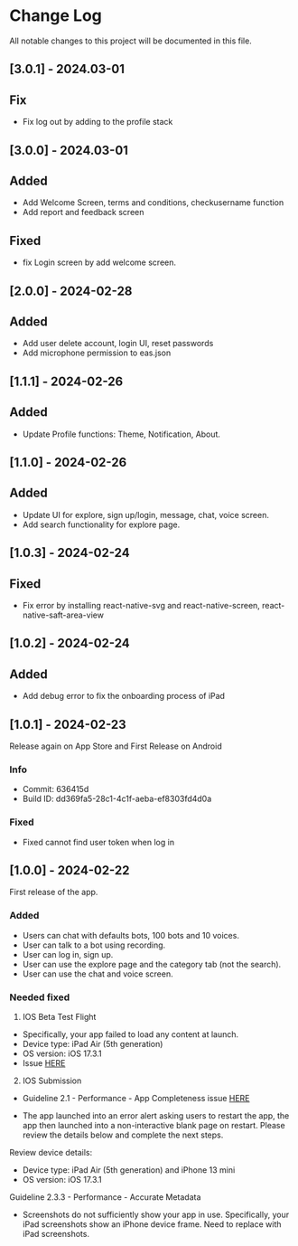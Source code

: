 # Change Log
All notable changes to this project will be documented in this file.

## [3.0.1] - 2024.03-01

## Fix
- Fix log out by adding to the profile stack

## [3.0.0] - 2024.03-01

## Added
- Add Welcome Screen, terms and conditions, checkusername function
- Add report and feedback screen

## Fixed
- fix Login screen by add welcome screen.

## [2.0.0] - 2024-02-28

## Added
- Add user delete account, login UI, reset passwords
- Add microphone permission to eas.json

## [1.1.1] - 2024-02-26

## Added
- Update Profile functions: Theme, Notification, About.

## [1.1.0] - 2024-02-26

## Added
- Update UI for explore, sign up/login, message, chat, voice screen.
- Add search functionality for explore page.

## [1.0.3] - 2024-02-24

## Fixed
- Fix error by installing react-native-svg and react-native-screen, react-native-saft-area-view

## [1.0.2] - 2024-02-24

## Added
- Add debug error to fix the onboarding process of iPad

## [1.0.1] - 2024-02-23
Release again on App Store and First Release on Android

### Info
- Commit: 636415d
- Build ID: dd369fa5-28c1-4c1f-aeba-ef8303fd4d0a

### Fixed

- Fixed cannot find user token when log in

## [1.0.0] - 2024-02-22

First release of the app.

### Added

- Users can chat with defaults bots, 100 bots and 10 voices.
- User can talk to a bot using recording.
- User can log in, sign up.
- User can use the explore page and the category tab (not the search).
- User can use the chat and voice screen.

### Needed fixed

1. IOS Beta Test Flight
   
- Specifically, your app failed to load any content at launch. 
- Device type: iPad Air (5th generation) 
- OS version: iOS 17.3.1
- Issue [HERE](https://appstoreconnect.apple.com/apps/6478241209/distribution/reviewsubmissions/threads/60a47e94-5892-3da8-b816-54d3c4d0a41f)

2. IOS Submission

- Guideline 2.1 - Performance - App Completeness issue [HERE](https://appstoreconnect.apple.com/apps/6478241209/distribution/reviewsubmissions/details/35031701-36c6-4cd1-8bbb-f309747829e9)

- The app launched into an error alert asking users to restart the app, the app then launched into a non-interactive blank page on restart. Please review the details below and complete the next steps.

Review device details:

- Device type: iPad Air (5th generation) and iPhone 13 mini
- OS version: iOS 17.3.1

Guideline 2.3.3 - Performance - Accurate Metadata

- Screenshots do not sufficiently show your app in use. Specifically, your iPad screenshots show an iPhone device frame. Need to replace with iPad screenshots.